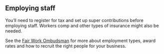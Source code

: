 ## Employing staff


You’ll need to register for tax and set up super contributions before employing staff.  Workers comp and other types of insurance might also be needed.

See the [Fair Work Ombudsman](https://www.fairwork.gov.au/find-help-for/small-business/hiring-employees) for more about employment types, award rates and how to recruit the right people for your business.
